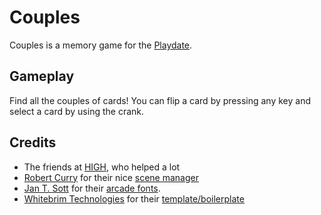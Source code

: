 # Couples

Couples is a memory game for the [Playdate](https://play.date).

## Gameplay

Find all the couples of cards! You can flip a card by pressing any key and select a card by using the crank.

## Credits

* The friends at [HIGH](https://high.pumo.mp), who helped a lot
* [Robert Curry](https://robertcurry.xyz/) for their nice [scene manager](https://github.com/RobertCurry0216/roomy-playdate)
* [Jan T. Sott](https://mastodon.social/@idleberg) for their [arcade fonts](https://github.com/idleberg/playdate-arcade-fonts).
* [Whitebrim Technologies](https://brim.su/) for their [template/boilerplate](https://github.com/Whitebrim/VSCode-PlaydateTemplate/tree/master)